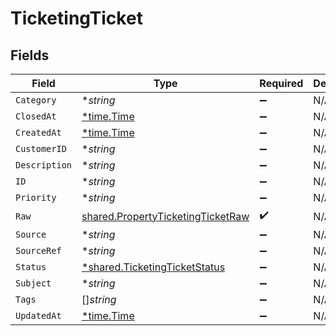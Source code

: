 # TicketingTicket


## Fields

| Field                                                                                  | Type                                                                                   | Required                                                                               | Description                                                                            |
| -------------------------------------------------------------------------------------- | -------------------------------------------------------------------------------------- | -------------------------------------------------------------------------------------- | -------------------------------------------------------------------------------------- |
| `Category`                                                                             | **string*                                                                              | :heavy_minus_sign:                                                                     | N/A                                                                                    |
| `ClosedAt`                                                                             | [*time.Time](https://pkg.go.dev/time#Time)                                             | :heavy_minus_sign:                                                                     | N/A                                                                                    |
| `CreatedAt`                                                                            | [*time.Time](https://pkg.go.dev/time#Time)                                             | :heavy_minus_sign:                                                                     | N/A                                                                                    |
| `CustomerID`                                                                           | **string*                                                                              | :heavy_minus_sign:                                                                     | N/A                                                                                    |
| `Description`                                                                          | **string*                                                                              | :heavy_minus_sign:                                                                     | N/A                                                                                    |
| `ID`                                                                                   | **string*                                                                              | :heavy_minus_sign:                                                                     | N/A                                                                                    |
| `Priority`                                                                             | **string*                                                                              | :heavy_minus_sign:                                                                     | N/A                                                                                    |
| `Raw`                                                                                  | [shared.PropertyTicketingTicketRaw](../../models/shared/propertyticketingticketraw.md) | :heavy_check_mark:                                                                     | N/A                                                                                    |
| `Source`                                                                               | **string*                                                                              | :heavy_minus_sign:                                                                     | N/A                                                                                    |
| `SourceRef`                                                                            | **string*                                                                              | :heavy_minus_sign:                                                                     | N/A                                                                                    |
| `Status`                                                                               | [*shared.TicketingTicketStatus](../../models/shared/ticketingticketstatus.md)          | :heavy_minus_sign:                                                                     | N/A                                                                                    |
| `Subject`                                                                              | **string*                                                                              | :heavy_minus_sign:                                                                     | N/A                                                                                    |
| `Tags`                                                                                 | []*string*                                                                             | :heavy_minus_sign:                                                                     | N/A                                                                                    |
| `UpdatedAt`                                                                            | [*time.Time](https://pkg.go.dev/time#Time)                                             | :heavy_minus_sign:                                                                     | N/A                                                                                    |